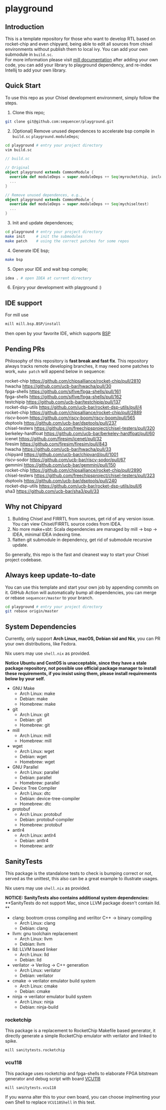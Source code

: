 # playground

## Introduction
This is a template repository for those who want to develop RTL based on rocket-chip and even chipyard, being able to edit all sources from chisel environments without publish them to local ivy.
You can add your own submodule in `build.sc`.  
For more information please visit [mill documentation](https://com-lihaoyi.github.io/mill/page/configuring-mill.html)
after adding your own code, you can add your library to playground dependency, and re-index Intellij to add your own library.

## Quick Start

To use this repo as your Chisel development environment, simply follow the steps.

1. Clone this repo;

```bash
git clone git@github.com:sequencer/playground.git
```


2. [Optional] Remove unused dependences to accelerate bsp compile in `build.sc` `playground.moduleDeps`;

```bash
cd playground # entry your project directory
vim build.sc
```

```scala
// build.sc

// Original
object playground extends CommonModule {
  override def moduleDeps = super.moduleDeps ++ Seq(myrocketchip, inclusivecache, blocks, rocketdsputils, shells, firesim, boom, chipyard, chipyard.fpga, chipyard.utilities, mychiseltest)
  ...
}

// Remove unused dependences, e.g.,
object playground extends CommonModule {
  override def moduleDeps = super.moduleDeps ++ Seq(mychiseltest)
  ...
}
```


3. Init and update dependences;

```bash
cd playground # entry your project directory
make init     # init the submodules
make patch    # using the correct patches for some repos
```


4. Generate IDE bsp;

```bash
make bsp
```


5. Open your IDE and wait bsp compile;

```bash
idea . # open IDEA at current directory
```


6. Enjory your development with playground :)

## IDE support
For mill use
```bash
mill mill.bsp.BSP/install
```
then open by your favorite IDE, which supports [BSP](https://build-server-protocol.github.io/) 

## Pending PRs
Philosophy of this repository is **fast break and fast fix**.
This repository always tracks remote developing branches, it may need some patches to work, `make patch` will append below in sequence:
<!-- BEGIN-PATCH -->
rocket-chip https://github.com/chipsalliance/rocket-chip/pull/2810  
hwacha https://github.com/ucb-bar/hwacha/pull/30  
fpga-shells https://github.com/sifive/fpga-shells/pull/161  
fpga-shells https://github.com/sifive/fpga-shells/pull/162  
testchipip https://github.com/ucb-bar/testchipip/pull/137  
rocket-dsp-utils https://github.com/ucb-bar/rocket-dsp-utils/pull/4  
rocket-chip https://github.com/chipsalliance/rocket-chip/pull/2889  
riscv-boom https://github.com/riscv-boom/riscv-boom/pull/565  
dsptools https://github.com/ucb-bar/dsptools/pull/237  
chisel-testers https://github.com/freechipsproject/chisel-testers/pull/320  
berkeley-hardfloat https://github.com/ucb-bar/berkeley-hardfloat/pull/60  
icenet https://github.com/firesim/icenet/pull/32  
firesim https://github.com/firesim/firesim/pull/843  
hwacha https://github.com/ucb-bar/hwacha/pull/33  
chipyard https://github.com/ucb-bar/chipyard/pull/1001  
riscv-sodor https://github.com/ucb-bar/riscv-sodor/pull/67  
gemmini https://github.com/ucb-bar/gemmini/pull/150  
rocket-chip https://github.com/chipsalliance/rocket-chip/pull/2890  
chisel-testers https://github.com/freechipsproject/chisel-testers/pull/323  
dsptools https://github.com/ucb-bar/dsptools/pull/240  
rocket-dsp-utils https://github.com/ucb-bar/rocket-dsp-utils/pull/6  
sha3 https://github.com/ucb-bar/sha3/pull/33  
<!-- END-PATCH -->

## Why not Chipyard

1. Building Chisel and FIRRTL from sources, get rid of any version issue. You can view Chisel/FIRRTL source codes from IDEA.
1. No more make+sbt: Scala dependencies are managed by mill -> bsp -> IDEA, minimal IDEA indexing time.
1. flatten git submodule in dependency, get rid of submodule recursive update.

So generally, this repo is the fast and cleanest way to start your Chisel project codebase.

## Always keep update-to-date
You can use this template and start your own job by appending commits on it. GitHub Action will automatically bump all dependencies, you can merge or rebase `sequencer/master` to your branch.

```bash
cd playground # entry your project directory
git rebase origin/master
```

## System Dependencies
Currently, only support **Arch Linux, macOS, Debian sid and Nix**, you can PR your own distributions, like Fedora.

Nix users may use `shell.nix` as provided.

**Notice Ubuntu and CentOS is unacceptable, since they have a stale package repository, not possible use official package manager to install these requirements, if you insist using them, please install requirements below by your self.**
* GNU Make
  - Arch Linux: make
  - Debian: make
  - Homebrew: make
* git
  - Arch Linux: git
  - Debian: git
  - Homebrew: git
* mill
  - Arch Linux: mill
  - Homebrew: mill
* wget
  - Arch Linux: wget
  - Debian: wget
  - Homebrew: wget
* GNU Parallel
  - Arch Linux: parallel
  - Debian: parallel
  - Homebrew: parallel
* Device Tree Compiler
  - Arch Linux: dtc
  - Debian: device-tree-compiler
  - Homebrew: dtc
* protobuf
  - Arch Linux: protobuf
  - Debian: protobuf-compiler
  - Homebrew: protobuf
* antlr4
  - Arch Linux: antlr4
  - Debian: antlr4
  - Homebrew: antlr

## SanityTests
This package is the standalone tests to check is bumping correct or not, served as the unittest, this also can be a great example to illustrate usages.

Nix users may use `shell.nix` as provided.

**NOTICE: SanityTests also contains additional system dependencies:**
**SanityTests do not support Mac, since LLVM package doesn't contain lld. **
* clang: bootrom cross compiling and veriltor C++ -> binary compiling
  - Arch Linux: clang
  - Debian: clang
* llvm: gnu toolchain replacement 
  - Arch Linux: llvm
  - Debian: llvm
* lld: LLVM based linker
  - Arch Linux: lld
  - Debian: lld
* verilator -> Verilog -> C++ generation
  - Arch Linux: verilator
  - Debian: verilator
* cmake -> verilator emulator build system
  - Arch Linux: cmake
  - Debian: cmake
* ninja -> verilator emulator build system
  - Arch Linux: ninja
  - Debian: ninja-build

### rocketchip
This package is a replacement to RocketChip Makefile based generator, it directly generate a simple RocketChip emulator with verilator and linked to spike. 
```
mill sanitytests.rocketchip
```

### vcu118
This package uses rocketchip and fpga-shells to elaborate FPGA bitstream generator and debug script with board [VCU118](https://www.xilinx.com/products/boards-and-kits/vcu118.html)
```
mill sanitytests.vcu118
```
If you wanna alter this to your own board, you can choose implmenting your own Shell to replace `VCU118Shell` in this test.
